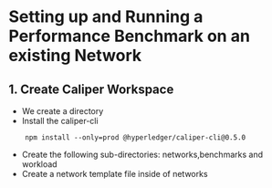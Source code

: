 # Setting up and Running a Performance Benchmark on an existing Network
## 1. Create Caliper Workspace
- We create a directory
- Install the caliper-cli
```
    npm install --only=prod @hyperledger/caliper-cli@0.5.0
```
- Create the following sub-directories: networks,benchmarks and workload
- Create a network template file inside of networks